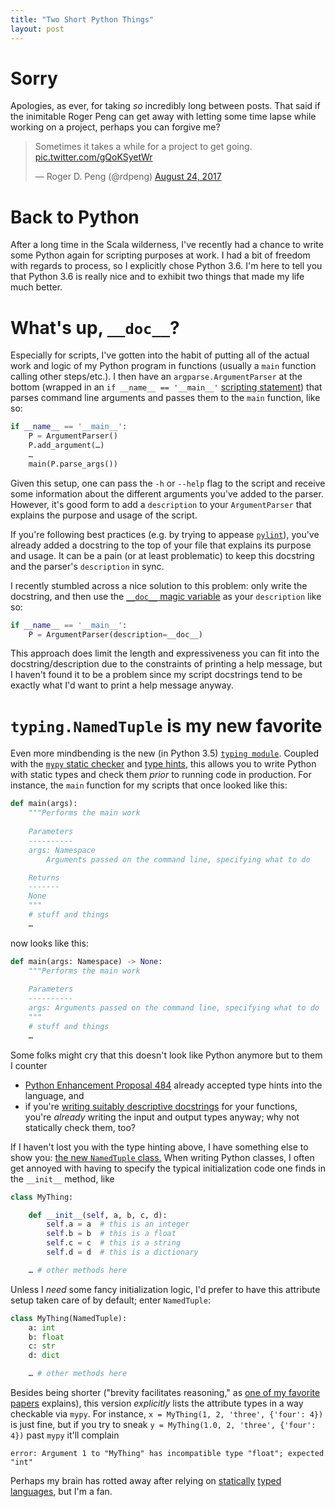 ```yaml
---
title: "Two Short Python Things"
layout: post
---
```


# Sorry

Apologies, as ever, for taking _so_ incredibly long between posts.
That said if the inimitable Roger Peng can get away with letting some time
lapse while working on a project, perhaps you can forgive me?

<blockquote class="twitter-tweet" data-lang="en"><p lang="en" dir="ltr">Sometimes it takes a while for a project to get going. <a href="https://t.co/gQoKSyetWr">pic.twitter.com/gQoKSyetWr</a></p>&mdash; Roger D. Peng (@rdpeng) <a href="https://twitter.com/rdpeng/status/900699027108282368">August 24, 2017</a></blockquote> <script async src="//platform.twitter.com/widgets.js" charset="utf-8"></script>

# Back to Python

After a long time in the Scala wilderness, I've recently had a chance to write
some Python again for scripting purposes at work.
I had a bit of freedom with regards to process, so I explicitly chose Python
3.6.
I'm here to tell you that Python 3.6 is really nice and to exhibit two things
that made my life much better.

# What's up, `__doc__`?

Especially for scripts, I've gotten into the habit of putting all of the actual
work and logic of my Python program in functions (usually a `main` function
calling other steps/etc.).
I then have an `argparse.ArgumentParser` at the bottom (wrapped in an `if
__name__ == '__main__'` [scripting
statement](https://docs.python.org/3/library/__main__.html)) that parses
command line arguments and passes them to the `main` function, like so:

```python
if __name__ == '__main__':
    P = ArgumentParser()
    P.add_argument(…)
    …
    main(P.parse_args())
```

Given this setup, one can pass the `-h` or `--help` flag to the script and
receive some information about the different arguments you've added to the
parser.
However, it's good form to add a `description` to your `ArgumentParser` that
explains the purpose and usage of the script.

If you're following best practices (e.g. by trying to appease
[`pylint`](https://www.pylint.org)), you've already added a docstring to the
top of your file that explains its purpose and usage.
It can be a pain (or at least problematic) to keep this docstring and the
parser's `description` in sync.

I recently stumbled across a nice solution to this problem: only write the
docstring, and then use the [`__doc__` magic
variable](https://stackoverflow.com/questions/33066383/print-doc-in-python-3-script) as your `description` like so:

```python
if __name__ == '__main__':
    P = ArgumentParser(description=__doc__)
```

This approach does limit the length and expressiveness you can fit into the
docstring/description due to the constraints of printing a help message, but
I haven't found it to be a problem since my script docstrings tend to be
exactly what I'd want to print a help message anyway.

# `typing.NamedTuple` is my new favorite

Even more mindbending is the new (in Python 3.5) [`typing
module`](https://docs.python.org/3/library/typing.html).
Coupled with the [`mypy` static checker](http://mypy.readthedocs.io) and [type
hints](https://stackoverflow.com/questions/32557920/what-are-type-hints-in-python-3-5),
this allows you to write Python with static types and check them _prior_ to
running code in production.
For instance, the `main` function for my scripts that once looked like this:
```python
def main(args):
    """Performs the main work
    
    Parameters
    ----------
    args: Namespace
        Arguments passed on the command line, specifying what to do

    Returns
    -------
    None
    """
    # stuff and things
    …
```
now looks like this:
```python
def main(args: Namespace) -> None:
    """Performs the main work
    
    Parameters
    ----------
    args: Arguments passed on the command line, specifying what to do
    """
    # stuff and things
    …
```

Some folks might cry that this doesn't look like Python anymore but to them I
counter
- [Python Enhancement Proposal 484](https://www.python.org/dev/peps/pep-0484/)
  already accepted type hints into the language, and
- if you're [writing suitably descriptive
docstrings](http://sphinxcontrib-napoleon.readthedocs.io/) for your functions,
you're _already_ writing the input and output types anyway; why not statically
check them, too?

If I haven't lost you with the type hinting above, I have something else to
show you: [the new `NamedTuple`
class.](https://docs.python.org/3/library/typing.html#typing.NamedTuple)
When writing Python classes, I often get annoyed with having to specify the
typical initialization code one finds in the `__init__` method, like

```python
class MyThing:

    def __init__(self, a, b, c, d):
        self.a = a  # this is an integer
        self.b = b  # this is a float
        self.c = c  # this is a string
        self.d = d  # this is a dictionary

    … # other methods here
```

Unless I _need_ some fancy initialization logic, I'd prefer to have this
attribute setup taken care of by default; enter `NamedTuple`:

```python
class MyThing(NamedTuple):
    a: int
    b: float
    c: str
    d: dict

    … # other methods here
```

Besides being shorter ("brevity facilitates reasoning," as [one of my favorite
papers](http://www.jsoftware.com/papers/tot.htm) explains), this version
_explicitly_ lists the attribute types in a way checkable via `mypy`.
For instance, `x = MyThing(1, 2, 'three', {'four': 4})` is just fine, but
if you try to sneak `y = MyThing(1.0, 2, 'three', {'four': 4})` past `mypy`
it'll complain
```
error: Argument 1 to "MyThing" has incompatible type "float"; expected "int"
```
Perhaps my brain has rotted away after relying on
[statically](https://haskell-lang.org) [typed](https://www.scala-lang.org)
[languages](https://www.rust-lang.org), but I'm a fan.

